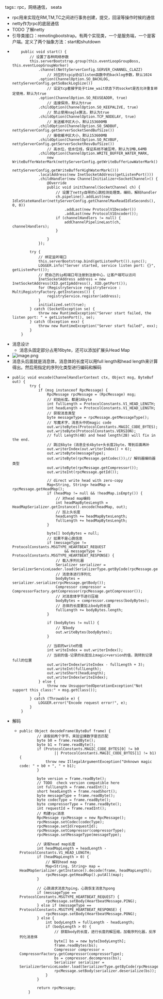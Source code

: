 tags:: rpc，网络通信， seata

- rpc用来实现在RM,TM,TC之间进行事务创建，提交，回滚等操作时候的通信
- netty作为rpc的底层通信
- TODO 了解netty
- 引导类接口：remotingbootstrap。有两个实现类，一个是服务端，一个是客户端。定义了两个抽象方法：start和shutdown
- ```
      public void start() {
          // 设置了各种网络参数
          this.serverBootstrap.group(this.eventLoopGroupBoss, this.eventLoopGroupWorker)
              .channel(NettyServerConfig.SERVER_CHANNEL_CLAZZ)
                  // 对应的tcpip协议listen函数中的backlog参数，默认1024
              .option(ChannelOption.SO_BACKLOG, nettyServerConfig.getSoBackLogSize())
                  // 设定tcp套接字处于time_wait状态下的socket是否允许重复绑定使用，默认为true
              .option(ChannelOption.SO_REUSEADDR, true)
                  // 连接保持，默认为true
              .childOption(ChannelOption.SO_KEEPALIVE, true)
                  // 禁止使用nagle算法，默认为true
              .childOption(ChannelOption.TCP_NODELAY, true)
                  // 发送缓冲区大小，默认153600MB
              .childOption(ChannelOption.SO_SNDBUF, nettyServerConfig.getServerSocketSendBufSize())
                  // 接收缓冲区大小，默认153600MB
              .childOption(ChannelOption.SO_RCVBUF, nettyServerConfig.getServerSocketResvBufSize())
                  // 高水位，低水位线，保证系统不被压垮，默认为1MB,64MB
              .childOption(ChannelOption.WRITE_BUFFER_WATER_MARK,
                  new WriteBufferWaterMark(nettyServerConfig.getWriteBufferLowWaterMark(),
                      nettyServerConfig.getWriteBufferHighWaterMark()))
              .localAddress(new InetSocketAddress(getListenPort()))
              .childHandler(new ChannelInitializer<SocketChannel>() {
                  @Override
                  public void initChannel(SocketChannel ch) {
                      // 设置了netty自带的心跳检测处理类，编码，解码handler
                      ch.pipeline().addLast(new IdleStateHandler(nettyServerConfig.getChannelMaxReadIdleSeconds(), 0, 0))
                          .addLast(new ProtocolV1Decoder())
                          .addLast(new ProtocolV1Encoder());
                      if (channelHandlers != null) {
                          addChannelPipelineLast(ch, channelHandlers);
                      }
  
                  }
              });
  
          try {
              // 绑定监听端口
              this.serverBootstrap.bind(getListenPort()).sync();
              LOGGER.info("Server started, service listen port: {}", getListenPort());
              // 把自己的ip和端口号注册到注册中心，让客户端可以访问
              InetSocketAddress address = new InetSocketAddress(XID.getIpAddress(), XID.getPort());
              for (RegistryService registryService : MultiRegistryFactory.getInstances()) {
                  registryService.register(address);
              }
              initialized.set(true);
          } catch (SocketException se) {
              throw new RuntimeException("Server start failed, the listen port: " + getListenPort(), se);
          } catch (Exception exx) {
              throw new RuntimeException("Server start failed", exx);
          }
      }
  ```
- 消息设计
	- 消息头固定部分占用16byte，还可以添加扩展头Head Map
- ![image.png](../assets/image_1676704420081_0.png)
- 消息头后面就是消息体，消息体的长度可以用full length和head length来计算得出。然后用指定的序列化类型进行编码和解码
- ```
  public void encode(ChannelHandlerContext ctx, Object msg, ByteBuf out) {
          try {
              if (msg instanceof RpcMessage) {
                  RpcMessage rpcMessage = (RpcMessage) msg;
                  // 初始长度。都是16byte
                  int fullLength = ProtocolConstants.V1_HEAD_LENGTH;
                  int headLength = ProtocolConstants.V1_HEAD_LENGTH;
                  // 获取消息类型
                  byte messageType = rpcMessage.getMessageType();
                  // 写魔术字，消息头中的magic code
                  out.writeBytes(ProtocolConstants.MAGIC_CODE_BYTES);
                  out.writeByte(ProtocolConstants.VERSION);
                  // full Length(4B) and head length(2B) will fix in the end. 
                  // 跳过6byte（消息全长4byte+头长度2byte，等到后面再补
                  out.writerIndex(out.writerIndex() + 6);
                  out.writeByte(messageType);
                  out.writeByte(rpcMessage.getCodec());// 解码器编码器类型
                  out.writeByte(rpcMessage.getCompressor());
                  out.writeInt(rpcMessage.getId());
  
                  // direct write head with zero-copy
                  Map<String, String> headMap = rpcMessage.getHeadMap();
                  if (headMap != null && !headMap.isEmpty()) {
                      // 对head map编码
                      int headMapBytesLength = HeadMapSerializer.getInstance().encode(headMap, out);
                      // 加上头长度
                      headLength += headMapBytesLength;
                      fullLength += headMapBytesLength;
                  }
  
                  byte[] bodyBytes = null;
                  // 如果不是心跳信息
                  if (messageType != ProtocolConstants.MSGTYPE_HEARTBEAT_REQUEST
                          && messageType != ProtocolConstants.MSGTYPE_HEARTBEAT_RESPONSE) {
                      // 载入序列化器
                      Serializer serializer = SerializerServiceLoader.load(SerializerType.getByCode(rpcMessage.getCodec()));
                      // 消息体进行序列化
                      bodyBytes = serializer.serialize(rpcMessage.getBody());
                      Compressor compressor = CompressorFactory.getCompressor(rpcMessage.getCompressor());
                      // 对消息体字节进行压缩
                      bodyBytes = compressor.compress(bodyBytes);
                      // 总体的长度要加上body的长度
                      fullLength += bodyBytes.length;
                  }
  
                  if (bodyBytes != null) {
                      // 写body
                      out.writeBytes(bodyBytes);
                  }
  
                  // 当前的write的值
                  int writeIndex = out.writerIndex();
                  // 当前的值-记录的长度加上magic+version的值，跳转到记录full的位置
                  out.writerIndex(writeIndex - fullLength + 3);
                  out.writeInt(fullLength);
                  out.writeShort(headLength);
                  out.writerIndex(writeIndex);
              } else {
                  throw new UnsupportedOperationException("Not support this class:" + msg.getClass());
              }
          } catch (Throwable e) {
              LOGGER.error("Encode request error!", e);
          }
      }
  ```
- 解码
	- ```
	  public Object decodeFrame(ByteBuf frame) {
	          // 读取前两个字节，来验证摸数字是否匹配
	          byte b0 = frame.readByte();
	          byte b1 = frame.readByte();
	          if (ProtocolConstants.MAGIC_CODE_BYTES[0] != b0
	                  || ProtocolConstants.MAGIC_CODE_BYTES[1] != b1) {
	              throw new IllegalArgumentException("Unknown magic code: " + b0 + ", " + b1);
	          }
	  
	          byte version = frame.readByte();
	          // TODO  check version compatible here
	          int fullLength = frame.readInt();
	          short headLength = frame.readShort();
	          byte messageType = frame.readByte();
	          byte codecType = frame.readByte();
	          byte compressorType = frame.readByte();
	          int requestId = frame.readInt();
	          // 构建rpc消息
	          RpcMessage rpcMessage = new RpcMessage();
	          rpcMessage.setCodec(codecType);
	          rpcMessage.setId(requestId);
	          rpcMessage.setCompressor(compressorType);
	          rpcMessage.setMessageType(messageType);
	  
	          // 读取head map长度
	          int headMapLength = headLength - ProtocolConstants.V1_HEAD_LENGTH;
	          if (headMapLength > 0) {
	              // 解码head map
	              Map<String, String> map = HeadMapSerializer.getInstance().decode(frame, headMapLength);
	              rpcMessage.getHeadMap().putAll(map);
	          }
	  
	          // 心跳请求消息为ping，心跳恢复消息为pong
	          if (messageType == ProtocolConstants.MSGTYPE_HEARTBEAT_REQUEST) {
	              rpcMessage.setBody(HeartbeatMessage.PING);
	          } else if (messageType == ProtocolConstants.MSGTYPE_HEARTBEAT_RESPONSE) {
	              rpcMessage.setBody(HeartbeatMessage.PONG);
	          } else {
	              int bodyLength = fullLength - headLength;
	              if (bodyLength > 0) {
	                  // 获取body的长度，进行长度的解压缩，加载序列化器，反序列化消息体
	                  byte[] bs = new byte[bodyLength];
	                  frame.readBytes(bs);
	                  Compressor compressor = CompressorFactory.getCompressor(compressorType);
	                  bs = compressor.decompress(bs);
	                  Serializer serializer = SerializerServiceLoader.load(SerializerType.getByCode(rpcMessage.getCodec()));
	                  rpcMessage.setBody(serializer.deserialize(bs));
	              }
	          }
	  
	          return rpcMessage;
	      }
	  ```
